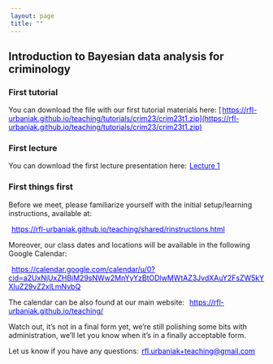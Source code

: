 ```yaml
---
layout: page
title: ""
---
```


<style>
a {
    color: blue;
    margin-right: 2px;
    margin-left: 2px;
}
</style>

## Introduction to Bayesian data analysis for criminology

### First tutorial

You can download the file with our first tutorial materials here:
[https://rfl-urbaniak.github.io/teaching/tutorials/crim23/crim23t1.zip](https://rfl-urbaniak.github.io/teaching/tutorials/crim23/crim23t1.zip)


### First lecture

You can download the first lecture presentation here: <a href="https://rfl-urbaniak.github.io/teaching/sharedResources/lectures/crim23l1.pdf">Lecture 1</a>

### First things first

Before we meet, please familiarize yourself with the initial setup/learning instructions, available at:

<a href="https://rfl-urbaniak.github.io/teaching/shared/rinstructions.html">https://rfl-urbaniak.github.io/teaching/shared/rinstructions.html</a>  

Moreover, our class dates and locations will be available in the following Google Calendar:

<a href="https://calendar.google.com/calendar/u/0?cid=a2UxNjUxZHBjM29sNWw2MnYyYzBtODlwMWtAZ3JvdXAuY2FsZW5kYXIuZ29vZ2xlLmNvbQ">https://calendar.google.com/calendar/u/0?cid=a2UxNjUxZHBjM29sNWw2MnYyYzBtODlwMWtAZ3JvdXAuY2FsZW5kYXIuZ29vZ2xlLmNvbQ</a>  

The calendar can be also found at our main website: <a href="https://rfl-urbaniak.github.io/teaching/">https://rfl-urbaniak.github.io/teaching/</a>  

Watch out, it’s not in a final form yet, we’re still polishing some bits with administration, we’ll let you know when it’s in a finally acceptable form. 

Let us know if you have any questions: rfl.urbaniak+teaching@gmail.com
